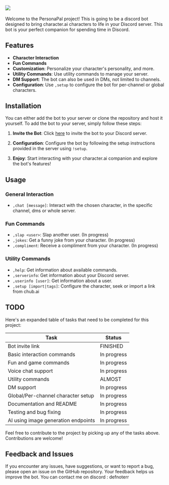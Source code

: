 ![](https://repository-images.githubusercontent.com/702097277/d601e9d3-335c-4696-b6b6-1066539dc97f)
--- 
Welcome to the PersonaPal project! This is going to be a discord bot designed to bring character.ai characters to life in your Discord server. This bot is your perfect companion for spending time in Discord.

## Features
- **Character Interaction**
- **Fun Commands**
- **Customization**: Personalize your character's personality, and more.
- **Utility Commands**: Use utility commands to manage your server.
- **DM Support**: The bot can also be used in DMs, not limited to channels.
- **Configuration**: Use `,setup` to configure the bot for per-channel or global characters.

## Installation

You can either add the bot to your server or clone the repository and host it yourself.
To add the bot to your server, simply follow these steps:

1. **Invite the Bot**: Click [here](#) to invite the bot to your Discord server.

2. **Configuration**: Configure the bot by following the setup instructions provided in the server using `!setup`.

3. **Enjoy**: Start interacting with your character.ai companion and explore the bot's features!

## Usage

### General Interaction
- `,chat [message]`: Interact with the chosen character, in the specific channel, dms or whole server.

### Fun Commands
- `,slap <user>`: Slap another user. (In progress)
- `,jokes`: Get a funny joke from your character. (In progress)
- `,compliment`: Receive a compliment from your character. (In progress)

### Utility Commands
- `,help`: Get information about available commands.
- `,serverinfo`: Get information about your Discord server.
- `,userinfo [user]`: Get information about a user.
- `,setup [import|tags]`: Configure the character, seek or import a link from chub.ai

## TODO

Here's an expanded table of tasks that need to be completed for this project:

| Task                            | Status       |
| ------------------------------- | ------------ |
| Bot invite link                 | FINISHED     |
| Basic interaction commands      | In progress  |
| Fun and game commands           | In progress  |
| Voice chat support              | In progress  |
| Utility commands                | ALMOST       |
| DM support                      | In progress  |
| Global/Per-channel character setup | In progress |
| Documentation and README        | In progress  |
| Testing and bug fixing          | In progress  |
| AI using image generation endpoints | In progress |

Feel free to contribute to the project by picking up any of the tasks above. Contributions are welcome!

## Feedback and Issues
If you encounter any issues, have suggestions, or want to report a bug, please open an issue on the GitHub repository. Your feedback helps us improve the bot.
You can contact me on discord : defnoterr
